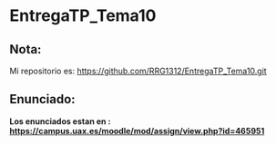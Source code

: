 # EntregaTP_Tema10

## Nota: 
Mi repositorio es: https://github.com/RRG1312/EntregaTP_Tema10.git

## Enunciado:
__Los enunciados estan en : https://campus.uax.es/moodle/mod/assign/view.php?id=465951__
